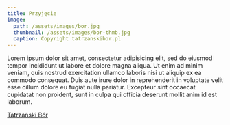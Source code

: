 ```yaml
---
title: Przyjęcie
image:
  path: /assets/images/bor.jpg
  thumbnail: /assets/images/bor-thmb.jpg
  caption: Copyright tatrzanskibor.pl
---
```


Lorem ipsum dolor sit amet, consectetur adipisicing elit, sed do eiusmod tempor incididunt ut labore et dolore magna aliqua. Ut enim ad minim veniam, quis nostrud exercitation ullamco laboris nisi ut aliquip ex ea commodo consequat. Duis aute irure dolor in reprehenderit in voluptate velit esse cillum dolore eu fugiat nulla pariatur. Excepteur sint occaecat cupidatat non proident, sunt in culpa qui officia deserunt mollit anim id est laborum.

<a href="http://www.tatrzanskibor.pl/">Tatrzański Bór</a>
